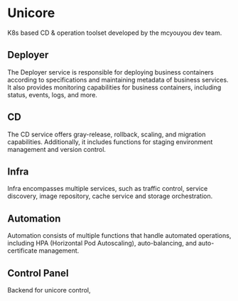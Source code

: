 # Unicore
K8s based CD & operation toolset developed by the mcyouyou dev team.

## Deployer
The Deployer service is responsible for deploying business containers according to specifications and maintaining metadata of business services. 
It also provides monitoring capabilities for business containers, including status, events, logs, and more.

## CD
The CD service offers gray-release, rollback, scaling, and migration capabilities. Additionally, it includes functions for staging environment management and version control.

## Infra
Infra encompasses multiple services, such as traffic control, service discovery, image repository, cache service and storage orchestration.

## Automation
Automation consists of multiple functions that handle automated operations, including HPA (Horizontal Pod Autoscaling),
auto-balancing, and auto-certificate management.

## Control Panel
Backend for unicore control, 